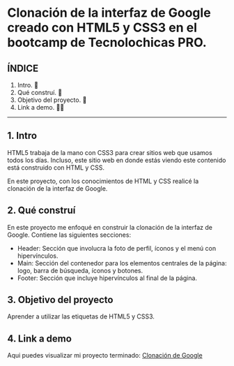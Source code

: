 # Clonación de la interfaz de Google creado con HTML5 y CSS3 en el bootcamp de Tecnolochicas PRO.


## ÍNDICE

1. Intro. 🪩
2. Qué construí. 🧸
3. Objetivo del proyecto. 💌
4. Link a demo. 🧚‍♀️

****

## 1. Intro
HTML5 trabaja de la mano con CSS3 para crear sitios web que usamos todos los días. Incluso, este sitio web en donde estás viendo este contenido está construido con HTML y CSS. 

En este proyecto, con los conocimientos de HTML y CSS realicé la clonación de la interfaz de Google.

## 2. Qué construí
En este proyecto me enfoqué en construir la clonación de la interfaz de Google.
Contiene las siguientes secciones:

* Header: Sección que involucra la foto de perfil, íconos y el menú con hipervínculos.
* Main: Sección del contenedor para los elementos centrales de la página: logo, barra de búsqueda, íconos y botones.
* Footer: Sección que incluye hipervínculos al final de la página.

## 3. Objetivo del proyecto
Aprender a utilizar las etiquetas de HTML5 y CSS3.

## 4. Link a demo
Aqui puedes visualizar mi proyecto terminado: [Clonación de Google](https://radiant-stardust-ac4a12.netlify.app)

